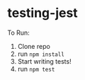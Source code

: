 # testing-jest

To Run:

1. Clone repo
2. run `npm install`
3. Start writing tests!
4. run `npm test`
